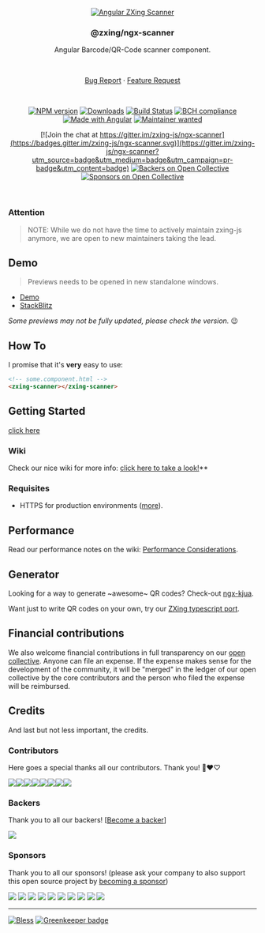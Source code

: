 <div align="center">

[![Angular ZXing Scanner](https://user-images.githubusercontent.com/3942006/61757715-28a44800-ad98-11e9-9f58-555d2f187c50.png)](https://github.com/zxing-js/ngx-scanner)


### @zxing/ngx-scanner

Angular Barcode/QR-Code scanner component.

<br>

[Bug Report](https://github.com/zxing-js/ngx-scanner/issues/new?template=Bug_report.md)
·
[Feature Request](https://github.com/zxing-js/ngx-scanner/issues/new?template=Feature_request.md&labels=feature)

<br>

[![NPM version](https://img.shields.io/npm/v/@zxing/ngx-scanner.svg?&label=npm)](https://www.npmjs.com/package/@zxing/ngx-scanner )
[![Downloads](https://img.shields.io/npm/dm/@zxing/ngx-scanner.svg)](https://npmjs.org/package/@zxing/ngx-scanner )
[![Build Status](https://travis-ci.com/zxing-js/ngx-scanner.svg?branch=master)](https://travis-ci.com/zxing-js/ngx-scanner)
[![BCH compliance](https://bettercodehub.com/edge/badge/zxing-js/ngx-scanner?branch=master)](https://bettercodehub.com/)
[![Made with Angular](https://img.shields.io/badge/Made%20with-Angular-E13137.svg)](https://angular.io)
[![Maintainer wanted](https://img.shields.io/badge/maintained-help%20wanted-red)](https://npmjs.org/package/@zxing/ngx-scanner)

[![Join the chat at https://gitter.im/zxing-js/ngx-scanner](https://badges.gitter.im/zxing-js/ngx-scanner.svg)](https://gitter.im/zxing-js/ngx-scanner?utm_source=badge&utm_medium=badge&utm_campaign=pr-badge&utm_content=badge)
[![Backers on Open Collective](https://opencollective.com/zxing-js/backers/badge.svg)](#backers) 
[![Sponsors on Open Collective](https://opencollective.com/zxing-js/sponsors/badge.svg)](#sponsors)

</div>

<br>

### Attention

>NOTE: While we do not have the time to actively maintain zxing-js anymore, we are open to new maintainers taking the lead.

## Demo

> Previews needs to be opened in new standalone windows.

- [Demo](https://zxing-js.github.io/ngx-scanner/)
- [StackBlitz](https://zxing-ngx-scanner.stackblitz.io/)

_Some previews may not be fully updated, please check the version._ 😉

## How To

I promise that it's **very** easy to use:

```html
<!-- some.component.html -->
<zxing-scanner></zxing-scanner>
```

## Getting Started

[click here](https://github.com/zxing-js/ngx-scanner/wiki/Getting-Started)

### Wiki

Check our nice wiki for more info: [click here to take a look!](https://github.com/zxing-js/ngx-scanner/wiki)**

### Requisites

 - HTTPS for production environments ([more](https://stackoverflow.com/a/34198101/4367683)).

## Performance

Read our performance notes on the wiki: [Performance Considerations](https://github.com/zxing-js/ngx-scanner/wiki/Performance-Considerations).



## Generator

Looking for a way to generate ~awesome~ QR codes? Check-out [ngx-kjua](https://github.com/werthdavid/ngx-kjua).

Want just to write QR codes on your own, try our [ZXing typescript port](https://github.com/zxing-js/library).


## Financial contributions

 We also welcome financial contributions in full transparency on our [open collective](https://opencollective.com/zxing-js).
 Anyone can file an expense. If the expense makes sense for the development of the community, it will be "merged" in the ledger of our open collective by the core contributors and the person who filed the expense will be reimbursed.


## Credits

And last but not less important, the credits.


### Contributors

Here goes a special thanks all our contributors. Thank you! 🖤❤️♡

[![](https://sourcerer.io/fame/odahcam/zxing-js/ngx-scanner/images/0)](https://sourcerer.io/fame/odahcam/zxing-js/ngx-scanner/links/0)[![](https://sourcerer.io/fame/odahcam/zxing-js/ngx-scanner/images/1)](https://sourcerer.io/fame/odahcam/zxing-js/ngx-scanner/links/1)[![](https://sourcerer.io/fame/odahcam/zxing-js/ngx-scanner/images/2)](https://sourcerer.io/fame/odahcam/zxing-js/ngx-scanner/links/2)[![](https://sourcerer.io/fame/odahcam/zxing-js/ngx-scanner/images/3)](https://sourcerer.io/fame/odahcam/zxing-js/ngx-scanner/links/3)[![](https://sourcerer.io/fame/odahcam/zxing-js/ngx-scanner/images/4)](https://sourcerer.io/fame/odahcam/zxing-js/ngx-scanner/links/4)[![](https://sourcerer.io/fame/odahcam/zxing-js/ngx-scanner/images/5)](https://sourcerer.io/fame/odahcam/zxing-js/ngx-scanner/links/5)[![](https://sourcerer.io/fame/odahcam/zxing-js/ngx-scanner/images/6)](https://sourcerer.io/fame/odahcam/zxing-js/ngx-scanner/links/6)[![](https://sourcerer.io/fame/odahcam/zxing-js/ngx-scanner/images/7)](https://sourcerer.io/fame/odahcam/zxing-js/ngx-scanner/links/7)


 ### Backers

 Thank you to all our backers! [[Become a backer](https://opencollective.com/zxing-js#backer)]

 <a href="https://opencollective.com/zxing-js#backers" target="_blank"><img src="https://opencollective.com/zxing-js/backers.svg?width=890"></a>


 ### Sponsors

 Thank you to all our sponsors! (please ask your company to also support this open source project by [becoming a sponsor](https://opencollective.com/zxing-js#sponsor))

 <a href="https://opencollective.com/zxing-js/sponsor/0/website" target="_blank"><img src="https://opencollective.com/zxing-js/sponsor/0/avatar.svg"></a>
 <a href="https://opencollective.com/zxing-js/sponsor/1/website" target="_blank"><img src="https://opencollective.com/zxing-js/sponsor/1/avatar.svg"></a>
 <a href="https://opencollective.com/zxing-js/sponsor/2/website" target="_blank"><img src="https://opencollective.com/zxing-js/sponsor/2/avatar.svg"></a>
 <a href="https://opencollective.com/zxing-js/sponsor/3/website" target="_blank"><img src="https://opencollective.com/zxing-js/sponsor/3/avatar.svg"></a>
 <a href="https://opencollective.com/zxing-js/sponsor/4/website" target="_blank"><img src="https://opencollective.com/zxing-js/sponsor/4/avatar.svg"></a>
 <a href="https://opencollective.com/zxing-js/sponsor/5/website" target="_blank"><img src="https://opencollective.com/zxing-js/sponsor/5/avatar.svg"></a>
 <a href="https://opencollective.com/zxing-js/sponsor/6/website" target="_blank"><img src="https://opencollective.com/zxing-js/sponsor/6/avatar.svg"></a>
 <a href="https://opencollective.com/zxing-js/sponsor/7/website" target="_blank"><img src="https://opencollective.com/zxing-js/sponsor/7/avatar.svg"></a>
 <a href="https://opencollective.com/zxing-js/sponsor/8/website" target="_blank"><img src="https://opencollective.com/zxing-js/sponsor/8/avatar.svg"></a>
 <a href="https://opencollective.com/zxing-js/sponsor/9/website" target="_blank"><img src="https://opencollective.com/zxing-js/sponsor/9/avatar.svg"></a>

---

[![Bless](https://cdn.rawgit.com/LunaGao/BlessYourCodeTag/master/tags/alpaca.svg)](http://lunagao.github.io/BlessYourCodeTag/) [![Greenkeeper badge](https://badges.greenkeeper.io/zxing-js/ngx-scanner.svg)](https://greenkeeper.io/)
